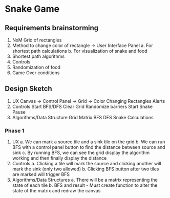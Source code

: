 # Snake Game

## Requirements brainstorming

1. NxM Grid of rectangles
2. Method to change color of rectangle -> User Interface Panel
   a. For shortest path calculations
   b. For visualization of snake and food
3. Shortest path algorithms
4. Controls
5. Randomization of food
6. Game Over conditions

## Design Sketch

1. UX
   Canvas -> Control Panel
   -> Grid
   -> Color Changing Rectangles
   Alerts
2. Controls
   Start BFS/DFS
   Clear Grid
   Randomize barriers
   Start Snake
   Pause
3. Algorithms/Data Structure
   Grid Matrix
   BFS
   DFS
   Snake Calculations

### Phase 1

1. UX
   a. We can mark a source tile and a sink tile on the grid
   b. We can run BFS with a control panel button to find the distance between source and sink
   c. By running BFS, we can see the grid display the algorithm working and then finally display the distance
2. Controls
   a. Clicking a tile will mark the source and clicking another will mark the sink (only two allowed)
   b. Clicking BFS button after two tiles are marked will trigger BFS
3. Algorithms/Data Structures
   a. There will be a matrix representing the state of each tile
   b. BFS and result - Must create function to alter the state of the matrix and redraw the canvas
